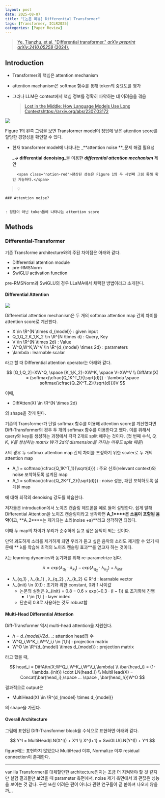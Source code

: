 ```yaml
---
layout: post
date: 2025-08-07
title: "[논문 리뷰] Differential Transformer"
tags: [Transformer, ICLR2025]
categories: [Paper Review]
---
```


> [Ye, Tianzhu, et al. "Differential transformer." ](https://arxiv.org/abs/2410.05258)[_arXiv preprint arXiv:2410.05258_](https://arxiv.org/abs/2410.05258)[ (2024).](https://arxiv.org/abs/2410.05258)



## Introduction

- Transformer의 핵심은 attention mechanism
- attention machanism은 softmax 함수를 통해 token의 중요도를 평가
- 그러나 LLM은 context에서 핵심 정보를 정확히 파악하는 데 어려움을 겪음

	> [Lost in the Middle: How Language Models Use Long Contextshttps://arxiv.org/abs/2307.03172](https://arxiv.org/abs/2307.03172)


![](https://prod-files-secure.s3.us-west-2.amazonaws.com/542b861c-36a8-4051-84e5-8804b6728dba/9083ea56-691a-4752-ae26-47f403431ac8/image.png?X-Amz-Algorithm=AWS4-HMAC-SHA256&X-Amz-Content-Sha256=UNSIGNED-PAYLOAD&X-Amz-Credential=ASIAZI2LB46627QJ2S2J%2F20250901%2Fus-west-2%2Fs3%2Faws4_request&X-Amz-Date=20250901T140052Z&X-Amz-Expires=3600&X-Amz-Security-Token=IQoJb3JpZ2luX2VjEK3%2F%2F%2F%2F%2F%2F%2F%2F%2F%2FwEaCXVzLXdlc3QtMiJGMEQCIBm48z4WyCummBzuaSNFL8zTxkHz7q2RmixinS3Vv%2F6WAiB%2BCYjn3%2BigMhIxBQWS3TeAHTnmDMyV%2B7FW20xI24Y5Ayr%2FAwgWEAAaDDYzNzQyMzE4MzgwNSIMkagLaEhUFCvfw9hlKtwDFLeZG8S34aXDiumTf4hc%2FNVuwA1CtDjgkEHGlMf%2FtM0uUJ%2FU3t2h1WvRXehJTV0cm0EgNSx8srQ02RgtJWmjUsDXBlcqhoO67Ni3ABhBL%2BMTfrXbYsbOxe36txRSK36RmNG8Vq%2BAZWrlVYTr227DyeWhIraprp%2B4dObnfK17BXOvXqZY4fs3S8EZc%2Bfwus282S3NGe39%2F4tqWdiZmcbg6tPDTQYoEnaMwLW1ZDLz%2B4DGfsGqUyNpdSBOyGa%2FpXA%2FmPHyhNUzS4PUzuPfDJ8dpnezYvOntZ38Ik7bdfHAZrm2%2Bj1J%2FO5EAKjKUI7qXbo4CVoisPvRCOaH5huKjUB%2FZU%2BXfTtgKqT7s302hwT9XvqGUxhdXHFVPxid3hKyQ3qQrLwqG0SZgroeq0VBbDAZQe9uteuHxL8yOP1efcE%2FUN1Eeq7q5KAv2CHVJgFKZ516Byr45bB0iIVINz8C34K2aPp%2BfwByD7jEFg%2BE7U5tARRCSnQjLx6s%2FBByXjoNfXLnq57ZTFbhxj0rZtwGN494wN0wCS8ewYj3FDiMeMN%2F4cr%2BtoEYmfCtYUKwpdzRs4eyFIEuHnWItrWl%2BlWSbAYYbn8rz4WBkRMRSDEIIJd2uujBWHwoSvBl73ZrqmwwsqnWxQY6pgElXiXn0ahn%2FDkUfaKJWfL3NXt85ovZ2Y8snl1x%2BBoRL8vrd1C920Fs%2BBqQsA6BObiJimVE1GxgKgsByiCHJulx5UfprQgFYgZ%2FsJ9Merfc7LAWGXQMdT%2F0JGsxSn8ZylVXmkyzDD5t80RXKN5xFsqAaZLOv64B7200xobIHUM8OC6llI8MTIbYBM0kCL09Ra3kHdqVkXtxv%2BtlCLSRlStumqRV9FjU&X-Amz-Signature=ba063ea19758d6b5670a0d3f18f898c4d643b7a0397dfdf3da2038bd509da813&X-Amz-SignedHeaders=host&x-amz-checksum-mode=ENABLED&x-id=GetObject)


Figure 1의 왼쪽 그림을 보면 Transformer model이 정답에 낮은 attention score를 할당한 경향성을 확인할 수 있다.

- 현재 transformer model에 나타나는 _**attention noise **_문제 해결 필요성

	_**→ differential denoising**_을 이용한 _**differential attention mechanism**_ 제안


		<span class="notion-red">향상된 성능은 Figure 1의 두 세번째 그림 통해 확인 가능하다.</span>


> 💡 


	### Attention noise?


	: 정답이 아닌 token들에 나타나는 attention score



## Methods



### Differential-Transformer


기존 Transforme architecture와의 주된 차이점은 아래와 같다.

- Differential attention module
- pre-RMSNorm
- SwiGLU activation function

pre-RMSNorm과 SwiGLU의 경우 LLaMA에서 채택한 방법이라고 소개한다.



#### Differential Attention


![](https://prod-files-secure.s3.us-west-2.amazonaws.com/542b861c-36a8-4051-84e5-8804b6728dba/116d70b2-1963-4810-9167-f4c7d8a06e8f/image.png?X-Amz-Algorithm=AWS4-HMAC-SHA256&X-Amz-Content-Sha256=UNSIGNED-PAYLOAD&X-Amz-Credential=ASIAZI2LB46627QJ2S2J%2F20250901%2Fus-west-2%2Fs3%2Faws4_request&X-Amz-Date=20250901T140052Z&X-Amz-Expires=3600&X-Amz-Security-Token=IQoJb3JpZ2luX2VjEK3%2F%2F%2F%2F%2F%2F%2F%2F%2F%2FwEaCXVzLXdlc3QtMiJGMEQCIBm48z4WyCummBzuaSNFL8zTxkHz7q2RmixinS3Vv%2F6WAiB%2BCYjn3%2BigMhIxBQWS3TeAHTnmDMyV%2B7FW20xI24Y5Ayr%2FAwgWEAAaDDYzNzQyMzE4MzgwNSIMkagLaEhUFCvfw9hlKtwDFLeZG8S34aXDiumTf4hc%2FNVuwA1CtDjgkEHGlMf%2FtM0uUJ%2FU3t2h1WvRXehJTV0cm0EgNSx8srQ02RgtJWmjUsDXBlcqhoO67Ni3ABhBL%2BMTfrXbYsbOxe36txRSK36RmNG8Vq%2BAZWrlVYTr227DyeWhIraprp%2B4dObnfK17BXOvXqZY4fs3S8EZc%2Bfwus282S3NGe39%2F4tqWdiZmcbg6tPDTQYoEnaMwLW1ZDLz%2B4DGfsGqUyNpdSBOyGa%2FpXA%2FmPHyhNUzS4PUzuPfDJ8dpnezYvOntZ38Ik7bdfHAZrm2%2Bj1J%2FO5EAKjKUI7qXbo4CVoisPvRCOaH5huKjUB%2FZU%2BXfTtgKqT7s302hwT9XvqGUxhdXHFVPxid3hKyQ3qQrLwqG0SZgroeq0VBbDAZQe9uteuHxL8yOP1efcE%2FUN1Eeq7q5KAv2CHVJgFKZ516Byr45bB0iIVINz8C34K2aPp%2BfwByD7jEFg%2BE7U5tARRCSnQjLx6s%2FBByXjoNfXLnq57ZTFbhxj0rZtwGN494wN0wCS8ewYj3FDiMeMN%2F4cr%2BtoEYmfCtYUKwpdzRs4eyFIEuHnWItrWl%2BlWSbAYYbn8rz4WBkRMRSDEIIJd2uujBWHwoSvBl73ZrqmwwsqnWxQY6pgElXiXn0ahn%2FDkUfaKJWfL3NXt85ovZ2Y8snl1x%2BBoRL8vrd1C920Fs%2BBqQsA6BObiJimVE1GxgKgsByiCHJulx5UfprQgFYgZ%2FsJ9Merfc7LAWGXQMdT%2F0JGsxSn8ZylVXmkyzDD5t80RXKN5xFsqAaZLOv64B7200xobIHUM8OC6llI8MTIbYBM0kCL09Ra3kHdqVkXtxv%2BtlCLSRlStumqRV9FjU&X-Amz-Signature=efb1a4e4f4a9a54991f5fbcfd36a8661178ba6040aebba518f315f07991d6f4e&X-Amz-SignedHeaders=host&x-amz-checksum-mode=ENABLED&x-id=GetObject)


Differential attention mechanism은 두 개의 softmax attention map 간의 차이를 attention score로 계산한다.

- X \in \R^{N \times d\_{model}} : given input
- Q\_1,Q\_2,K\_1,K\_2 \in \R^{N \times d} : Query, Key
- V \in \R^{N \times 2d} : Value
- W^Q,W^K,W^V \in \R^{d\_{model} \times 2d} : parameters
- \lambda : learnable scalar

라고 할 때 Differential attention operator는 아래와 같다.


$$
[Q_1;Q_2]=XW^Q, \space [K_1;K_2]=XW^K, \space V=XW^V \\
DiffAttn(X) = (softmax(\cfrac{Q_1K^T_1}{\sqrt{d}}) - \lambda \space softmax(\cfrac{Q_2K^T_2}{\sqrt{d}}))V
$$


이때,

- DiffAtten(X) \in \R^{N \times 2d}

의 shape을 갖게 된다.


기존의 Transformer가 단일 softmax 함수를 이용해 attention score를 계산했다면 Diff-Transformer의 경우 두 개의 softmax 함수를 이용한다고 했다. 이를 위해서 query와 key를 생성하는 과정에서 각각 2개로 split 해주는 것이다. <span class="notion-red">(첫 번째 수식, </span><span class="notion-red">_Q, K, V를 생성하는 matrix W가 2d의 dismension을 가지는 이유도 split 때문_</span><span class="notion-red">)</span>


 λ의 경우 두 softmax attention map 간의 차이를 조정하기 위한 scaler로 두 개의 attention map

- A\_1 = softmax(\cfrac{Q\_1K^T\_1}{\sqrt{d}}) : 주요 신호(relevant context)와 noise 포착하도록 설계된 map
- A\_1 = softmax(\cfrac{Q\_2K^T\_2}{\sqrt{d}}) : noise 성분, 패턴 포착하도록 설계된 map 

에 대해 최적의 denoising 강도를 학습한다.


저자들은 introduction에서 노이즈 캔슬링 헤드폰을 예로 들어 설명한다. 쉽게 말해 Differential Attention을 노이즈 캔슬링이라고 생각하면 **A\_1****은 소음이 포함된 음악**이고, **A\_2****는 제거되는 소리(noise +a)**라고 생각하면 되겠다. 


이때 두 map의 차이가 우리가 순수하게 듣고 싶은 음악이 되는 것이다. 


만약 과도하게 소리를 제거하게 되면 우리가 듣고 싶은 음악의 소리도 제거할 수 있기 때문에 ** λ를 학습해 최적의 노이즈 캔슬링 효과**를 얻고자 하는 것이다.


λ는 learning dynamics와 동기화를 위해 re-parametrize 된다.


$$
\lambda = exp(\lambda_{q_1} \cdot \lambda_{k_1}) - exp(\lambda_{q_2} \cdot \lambda_{k_2}) + \lambda_{init}
$$

- λ\_{q\_1} , λ\_{k\_1} , λ\_{q\_2} , λ\_{k\_2} ∈ R^d : learnable vector
- λ\_{init} \in (0,1) : 초기화 위한 constant, 0과 1 사이값
	- 논문의 실험은 λ\_{init} = 0.8 − 0.6 × exp(−0.3 · (l − 1)) 로 초기화해 진행
		- l \in [1,L] : layer index
	- 단순히 0.8로 사용하는 것도 robust함


#### **Multi-Head Differential Attention**


Diff-Transformer 역시 multi-head attention을 지원한다.

- _h = d\_{model}/2d__ _: attention head의 수
- W^Q\_i,W^K\_i,W^V\_i,i \in [1,h] : projection matrix
- W^O \in \R^{d\_{model} \times d\_{model}} : projection matrix

라고 했을 때,


$$
head_i = DiffAttn(X;W^Q_i,W^K_i,W^V_i,\lambda) \\
\bar{head_i} = (1-\lambda_{init}) \cdot LN(head_i) \\
MultiHead(X) = Concat(\bar{head_i},\space ... \space , \bar{head_h})W^O
$$


결과적으로 output은

- MultiHead(X) \in \R^{d\_{model} \times d\_{model}}

의 shape을 가진다.



#### Overall Architecture


그림에 표현된 Diff-Transformer block을 수식으로 표현하면 아래와 같다.


$$
Y^l = MultiHead(LN(X^l)) + X^l \\
X^{l+1} = SwiGLU(LN(Y^l)) + Y^l
$$


figure에는 표현하지 않았으나 MultiHead 이후, Normalize 이후 residual connection이 존재한다.


---


vanilla Transformer를 대체할만한 architecture인지는 조금 더 지켜봐야 할 것 같지만 실험 결과들만 보았을 때 parameter 측면에서, noise 제거 측면에서 꽤 괜찮은 성능을 보이는 것 같다. 구현 또한 어려운 편이 아니라 관련 연구들이 곧 쏟아져 나오지 않을까,,,

